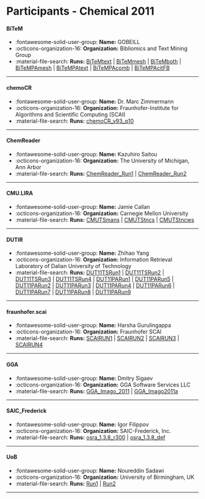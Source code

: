 # Participants - Chemical 2011 

#### BiTeM
 - :fontawesome-solid-user-group: **Name:** GOBEILL
 - :octicons-organization-16: **Organization:** Bibliomics and Text Mining Group
 - :material-file-search: **Runs:** [BiTeMtext](./runs.md#bitemtext) | [BiTeMmesh](./runs.md#bitemmesh) | [BiTeMboth](./runs.md#bitemboth) | [BiTeMPAmesh](./runs.md#bitempamesh) | [BiTeMPAtext](./runs.md#bitempatext) | [BiTeMPAcomb](./runs.md#bitempacomb) | [BiTeMPAcitFB](./runs.md#bitempacitfb)

---
#### chemoCR
 - :fontawesome-solid-user-group: **Name:** Dr. Marc Zimmermann
 - :octicons-organization-16: **Organization:** Fraunhofer-Institute for Algorithms and Scientific Computing (SCAI)
 - :material-file-search: **Runs:** [chemoCR_v93_p10](./runs.md#chemocr_v93_p10)

---
#### ChemReader
 - :fontawesome-solid-user-group: **Name:** Kazuhiro Saitou
 - :octicons-organization-16: **Organization:** The University of Michigan, Ann Arbor
 - :material-file-search: **Runs:** [ChemReader_Run1](./runs.md#chemreader_run1) | [ChemReader_Run2](./runs.md#chemreader_run2)

---
#### CMU.LIRA
 - :fontawesome-solid-user-group: **Name:** Jamie Callan
 - :octicons-organization-16: **Organization:** Carnegie Mellon University
 - :material-file-search: **Runs:** [CMUTSmans](./runs.md#cmutsmans) | [CMUTStncs](./runs.md#cmutstncs) | [CMUTStncws](./runs.md#cmutstncws)

---
#### DUTIR
 - :fontawesome-solid-user-group: **Name:** Zhihao Yang
 - :octicons-organization-16: **Organization:** Information Retrieval Laboratory of Dalian University of Technology
 - :material-file-search: **Runs:** [DUT11TSRun1](./runs.md#dut11tsrun1) | [DUT11TSRun2](./runs.md#dut11tsrun2) | [DUT11TSRun3](./runs.md#dut11tsrun3) | [DUT11TSRun4](./runs.md#dut11tsrun4) | [DUT11PARun1](./runs.md#dut11parun1) | [DUT11PARun5](./runs.md#dut11parun5) | [DUT11PARun2](./runs.md#dut11parun2) | [DUT11PARun3](./runs.md#dut11parun3) | [DUT11PARun4](./runs.md#dut11parun4) | [DUT11PARun6](./runs.md#dut11parun6) | [DUT11PARun7](./runs.md#dut11parun7) | [DUT11PARun8](./runs.md#dut11parun8) | [DUT11PARun9](./runs.md#dut11parun9)

---
#### fraunhofer.scai
 - :fontawesome-solid-user-group: **Name:** Harsha Gurulingappa
 - :octicons-organization-16: **Organization:** Fraunhofer SCAI
 - :material-file-search: **Runs:** [SCAIRUN1](./runs.md#scairun1) | [SCAIRUN2](./runs.md#scairun2) | [SCAIRUN3](./runs.md#scairun3) | [SCAIRUN4](./runs.md#scairun4)

---
#### GGA
 - :fontawesome-solid-user-group: **Name:** Dmitry Sigaev
 - :octicons-organization-16: **Organization:** GGA Software Services LLC
 - :material-file-search: **Runs:** [GGA_Imago_2011](./runs.md#gga_imago_2011) | [GGA_Imago2011a](./runs.md#gga_imago2011a)

---
#### SAIC_Frederick
 - :fontawesome-solid-user-group: **Name:** Igor Filippov
 - :octicons-organization-16: **Organization:** SAIC-Frederick, Inc.
 - :material-file-search: **Runs:** [osra_1.3.8_r300](./runs.md#osra_138_r300) | [osra_1.3.8_def](./runs.md#osra_138_def)

---
#### UoB
 - :fontawesome-solid-user-group: **Name:** Noureddin Sadawi
 - :octicons-organization-16: **Organization:** University of Birmingham, UK
 - :material-file-search: **Runs:** [Run1](./runs.md#run1) | [Run2](./runs.md#run2)

---
